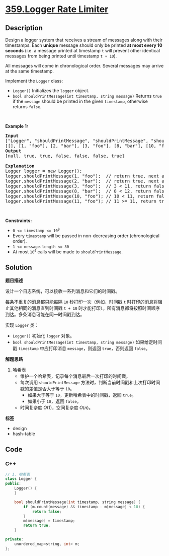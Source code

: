 # [359.Logger Rate Limiter](https://leetcode.com/problems/logger-rate-limiter/description/)

## Description

<p>Design a logger system that receives a stream of messages along with their timestamps. Each <strong>unique</strong> message should only be printed <strong>at most every 10 seconds</strong> (i.e. a message printed at timestamp <code>t</code> will prevent other identical messages from being printed until timestamp <code>t + 10</code>).</p>

<p>All messages will come in chronological order. Several messages may arrive at the same timestamp.</p>

<p>Implement the <code>Logger</code> class:</p>

<ul>
  <li><code>Logger()</code> Initializes the <code>logger</code> object.</li>
  <li><code>bool shouldPrintMessage(int timestamp, string message)</code> Returns <code>true</code> if the <code>message</code> should be printed in the given <code>timestamp</code>, otherwise returns <code>false</code>.</li>
</ul>

<p>&nbsp;</p>
<p><strong class="example">Example 1:</strong></p>

<pre>
<strong>Input</strong>
[&quot;Logger&quot;, &quot;shouldPrintMessage&quot;, &quot;shouldPrintMessage&quot;, &quot;shouldPrintMessage&quot;, &quot;shouldPrintMessage&quot;, &quot;shouldPrintMessage&quot;, &quot;shouldPrintMessage&quot;]
[[], [1, &quot;foo&quot;], [2, &quot;bar&quot;], [3, &quot;foo&quot;], [8, &quot;bar&quot;], [10, &quot;foo&quot;], [11, &quot;foo&quot;]]
<strong>Output</strong>
[null, true, true, false, false, false, true]

<strong>Explanation</strong>
Logger logger = new Logger();
logger.shouldPrintMessage(1, &quot;foo&quot;);  // return true, next allowed timestamp for &quot;foo&quot; is 1 + 10 = 11
logger.shouldPrintMessage(2, &quot;bar&quot;);  // return true, next allowed timestamp for &quot;bar&quot; is 2 + 10 = 12
logger.shouldPrintMessage(3, &quot;foo&quot;);  // 3 &lt; 11, return false
logger.shouldPrintMessage(8, &quot;bar&quot;);  // 8 &lt; 12, return false
logger.shouldPrintMessage(10, &quot;foo&quot;); // 10 &lt; 11, return false
logger.shouldPrintMessage(11, &quot;foo&quot;); // 11 &gt;= 11, return true, next allowed timestamp for &quot;foo&quot; is 11 + 10 = 21
</pre>

<p>&nbsp;</p>
<p><strong>Constraints:</strong></p>

<ul>
  <li><code>0 &lt;= timestamp &lt;= 10<sup>9</sup></code></li>
  <li>Every <code>timestamp</code> will be passed in non-decreasing order (chronological order).</li>
  <li><code>1 &lt;= message.length &lt;= 30</code></li>
  <li>At most <code>10<sup>4</sup></code> calls will be made to <code>shouldPrintMessage</code>.</li>
</ul>

## Solution

**题目描述**

设计一个日志系统，可以接收一系列消息和它们的时间戳。

每条不重复的消息都只能每隔 `10` 秒打印一次（例如，时间戳 `t` 时打印的消息将阻止其他相同的消息直到时间戳 `t + 10` 时才能打印）。所有消息都将按照时间顺序到达。多条消息可能在同一时间戳到达。

实现 `Logger` 类：

- `Logger()` 初始化 `logger` 对象。
- `bool shouldPrintMessage(int timestamp, string message)` 如果给定时间戳 `timestamp` 中应打印消息 `message`，则返回 `true`，否则返回 `false`。

**解题思路**

1. 哈希表
   - 维护一个哈希表，记录每个消息最后一次打印的时间戳。
   - 每次调用 `shouldPrintMessage` 方法时，判断当前时间戳和上次打印时间戳的差值是否大于等于 `10`。
     - 如果大于等于 `10`，更新哈希表中的时间戳，返回 `true`。
     - 如果小于 `10`，返回 `false`。
   - 时间复杂度 $O(1)$，空间复杂度 $O(n)$。

**标签**

- design
- hash-table

<!-- code start -->
## Code

### C++

```cpp
// 1. 哈希表
class Logger {
public:
    Logger() {
    }

    bool shouldPrintMessage(int timestamp, string message) {
        if (m.count(message) && timestamp - m[message] < 10) {
            return false;
        }
        m[message] = timestamp;
        return true;
    }

private:
    unordered_map<string, int> m;
};
```

<!-- code end -->
